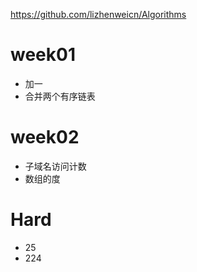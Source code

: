 https://github.com/lizhenweicn/Algorithms

# week01

- 加一
- 合并两个有序链表

# week02

- 子域名访问计数
- 数组的度

# Hard

- 25
- 224
